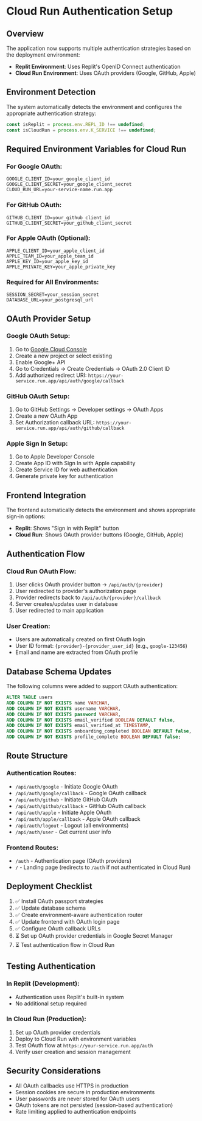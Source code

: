 # Cloud Run Authentication Setup

## Overview

The application now supports multiple authentication strategies based on the deployment environment:

- **Replit Environment**: Uses Replit's OpenID Connect authentication
- **Cloud Run Environment**: Uses OAuth providers (Google, GitHub, Apple)

## Environment Detection

The system automatically detects the environment and configures the appropriate authentication strategy:

```javascript
const isReplit = process.env.REPL_ID !== undefined;
const isCloudRun = process.env.K_SERVICE !== undefined;
```

## Required Environment Variables for Cloud Run

### For Google OAuth:
```
GOOGLE_CLIENT_ID=your_google_client_id
GOOGLE_CLIENT_SECRET=your_google_client_secret
CLOUD_RUN_URL=your-service-name.run.app
```

### For GitHub OAuth:
```
GITHUB_CLIENT_ID=your_github_client_id
GITHUB_CLIENT_SECRET=your_github_client_secret
```

### For Apple OAuth (Optional):
```
APPLE_CLIENT_ID=your_apple_client_id
APPLE_TEAM_ID=your_apple_team_id
APPLE_KEY_ID=your_apple_key_id
APPLE_PRIVATE_KEY=your_apple_private_key
```

### Required for All Environments:
```
SESSION_SECRET=your_session_secret
DATABASE_URL=your_postgresql_url
```

## OAuth Provider Setup

### Google OAuth Setup:
1. Go to [Google Cloud Console](https://console.cloud.google.com/)
2. Create a new project or select existing
3. Enable Google+ API
4. Go to Credentials → Create Credentials → OAuth 2.0 Client ID
5. Add authorized redirect URI: `https://your-service.run.app/api/auth/google/callback`

### GitHub OAuth Setup:
1. Go to GitHub Settings → Developer settings → OAuth Apps
2. Create a new OAuth App
3. Set Authorization callback URL: `https://your-service.run.app/api/auth/github/callback`

### Apple Sign In Setup:
1. Go to Apple Developer Console
2. Create App ID with Sign In with Apple capability
3. Create Service ID for web authentication
4. Generate private key for authentication

## Frontend Integration

The frontend automatically detects the environment and shows appropriate sign-in options:

- **Replit**: Shows "Sign in with Replit" button
- **Cloud Run**: Shows OAuth provider buttons (Google, GitHub, Apple)

## Authentication Flow

### Cloud Run OAuth Flow:
1. User clicks OAuth provider button → `/api/auth/{provider}`
2. User redirected to provider's authorization page
3. Provider redirects back to `/api/auth/{provider}/callback`
4. Server creates/updates user in database
5. User redirected to main application

### User Creation:
- Users are automatically created on first OAuth login
- User ID format: `{provider}-{provider_user_id}` (e.g., `google-123456`)
- Email and name are extracted from OAuth profile

## Database Schema Updates

The following columns were added to support OAuth authentication:

```sql
ALTER TABLE users 
ADD COLUMN IF NOT EXISTS name VARCHAR,
ADD COLUMN IF NOT EXISTS username VARCHAR,
ADD COLUMN IF NOT EXISTS password VARCHAR,
ADD COLUMN IF NOT EXISTS email_verified BOOLEAN DEFAULT false,
ADD COLUMN IF NOT EXISTS email_verified_at TIMESTAMP,
ADD COLUMN IF NOT EXISTS onboarding_completed BOOLEAN DEFAULT false,
ADD COLUMN IF NOT EXISTS profile_complete BOOLEAN DEFAULT false;
```

## Route Structure

### Authentication Routes:
- `/api/auth/google` - Initiate Google OAuth
- `/api/auth/google/callback` - Google OAuth callback
- `/api/auth/github` - Initiate GitHub OAuth  
- `/api/auth/github/callback` - GitHub OAuth callback
- `/api/auth/apple` - Initiate Apple OAuth
- `/api/auth/apple/callback` - Apple OAuth callback
- `/api/auth/logout` - Logout (all environments)
- `/api/auth/user` - Get current user info

### Frontend Routes:
- `/auth` - Authentication page (OAuth providers)
- `/` - Landing page (redirects to `/auth` if not authenticated in Cloud Run)

## Deployment Checklist

1. ✅ Install OAuth passport strategies
2. ✅ Update database schema
3. ✅ Create environment-aware authentication router
4. ✅ Update frontend with OAuth login page
5. ✅ Configure OAuth callback URLs
6. ⏳ Set up OAuth provider credentials in Google Secret Manager
7. ⏳ Test authentication flow in Cloud Run

## Testing Authentication

### In Replit (Development):
- Authentication uses Replit's built-in system
- No additional setup required

### In Cloud Run (Production):
1. Set up OAuth provider credentials
2. Deploy to Cloud Run with environment variables
3. Test OAuth flow at `https://your-service.run.app/auth`
4. Verify user creation and session management

## Security Considerations

- All OAuth callbacks use HTTPS in production
- Session cookies are secure in production environments
- User passwords are never stored for OAuth users
- OAuth tokens are not persisted (session-based authentication)
- Rate limiting applied to authentication endpoints